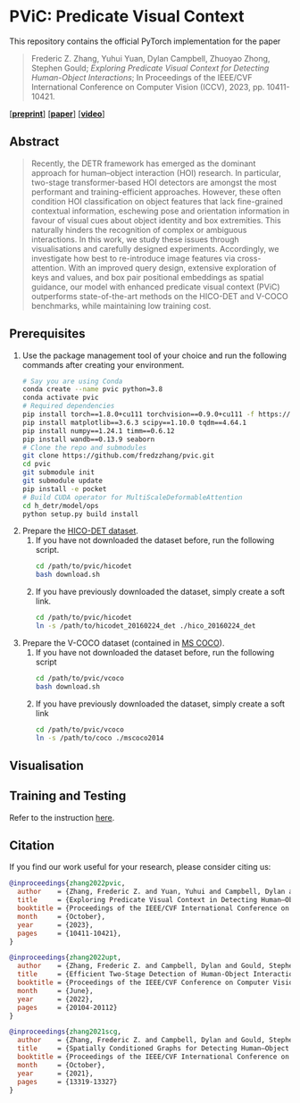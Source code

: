 # PViC: Predicate Visual Context


This repository contains the official PyTorch implementation for the paper
> Frederic Z. Zhang, Yuhui Yuan, Dylan Campbell, Zhuoyao Zhong, Stephen Gould; _Exploring Predicate Visual Context for Detecting Human-Object Interactions_; In Proceedings of the IEEE/CVF International Conference on Computer Vision (ICCV), 2023, pp. 10411-10421.

\[[__preprint__](https://arxiv.org/pdf/2308.06202.pdf)\]
\[[__paper__](https://openaccess.thecvf.com/content/ICCV2023/html/Zhang_Exploring_Predicate_Visual_Context_in_Detecting_of_Human-Object_Interactions_ICCV_2023_paper.html)\]
\[[__video__](https://www.youtube.com/watch?v=iYqOAXJFqpU)\]

## Abstract
> Recently, the DETR framework has emerged as the dominant approach for human–object interaction (HOI) research. In particular, two-stage transformer-based HOI detectors are amongst the most performant and training-efficient approaches. However, these often condition HOI classification on object features that lack fine-grained contextual information, eschewing pose and orientation information in favour of visual cues about object identity and box extremities. This naturally hinders the recognition of complex or ambiguous interactions. In this work, we study these issues through visualisations and carefully designed experiments. Accordingly, we investigate how best to re-introduce image features via cross-attention. With an improved query design, extensive exploration of keys and values, and box pair positional embeddings as spatial guidance, our model with enhanced predicate visual context (PViC) outperforms state-of-the-art methods on the HICO-DET and V-COCO benchmarks, while maintaining low training cost.

## Prerequisites

1. Use the package management tool of your choice and run the following commands after creating your environment. 
    ```bash
    # Say you are using Conda
    conda create --name pvic python=3.8
    conda activate pvic
    # Required dependencies
    pip install torch==1.8.0+cu111 torchvision==0.9.0+cu111 -f https://download.pytorch.org/whl/torch_stable.html
    pip install matplotlib==3.6.3 scipy==1.10.0 tqdm==4.64.1
    pip install numpy==1.24.1 timm==0.6.12
    pip install wandb==0.13.9 seaborn
    # Clone the repo and submodules
    git clone https://github.com/fredzzhang/pvic.git
    cd pvic
    git submodule init
    git submodule update
    pip install -e pocket
    # Build CUDA operator for MultiScaleDeformableAttention
    cd h_detr/model/ops
    python setup.py build install
    ```
2. Prepare the [HICO-DET dataset](https://drive.google.com/open?id=1QZcJmGVlF9f4h-XLWe9Gkmnmj2z1gSnk).
    1. If you have not downloaded the dataset before, run the following script.
        ```bash
        cd /path/to/pvic/hicodet
        bash download.sh
        ```
    2. If you have previously downloaded the dataset, simply create a soft link.
        ```bash
        cd /path/to/pvic/hicodet
        ln -s /path/to/hicodet_20160224_det ./hico_20160224_det
        ```
3. Prepare the V-COCO dataset (contained in [MS COCO](https://cocodataset.org/#download)).
    1. If you have not downloaded the dataset before, run the following script
        ```bash
        cd /path/to/pvic/vcoco
        bash download.sh
        ```
    2. If you have previously downloaded the dataset, simply create a soft link
        ```bash
        cd /path/to/pvic/vcoco
        ln -s /path/to/coco ./mscoco2014
        ```

## Visualisation


## Training and Testing

Refer to the instruction [here]().

## Citation

If you find our work useful for your research, please consider citing us:

```bibtex
@inproceedings{zhang2022pvic,
  author    = {Zhang, Frederic Z. and Yuan, Yuhui and Campbell, Dylan and Zhong, Zhuoyao and Gould, Stephen},
  title     = {Exploring Predicate Visual Context in Detecting Human–Object Interactions},
  booktitle = {Proceedings of the IEEE/CVF International Conference on Computer Vision (ICCV)},
  month     = {October},
  year      = {2023},
  pages     = {10411-10421},
}

@inproceedings{zhang2022upt,
  author    = {Zhang, Frederic Z. and Campbell, Dylan and Gould, Stephen},
  title     = {Efficient Two-Stage Detection of Human-Object Interactions with a Novel Unary-Pairwise Transformer},
  booktitle = {Proceedings of the IEEE/CVF Conference on Computer Vision and Pattern Recognition (CVPR)},
  month     = {June},
  year      = {2022},
  pages     = {20104-20112}
}

@inproceedings{zhang2021scg,
  author    = {Zhang, Frederic Z. and Campbell, Dylan and Gould, Stephen},
  title     = {Spatially Conditioned Graphs for Detecting Human–Object Interactions},
  booktitle = {Proceedings of the IEEE/CVF International Conference on Computer Vision (ICCV)},
  month     = {October},
  year      = {2021},
  pages     = {13319-13327}
}
```
